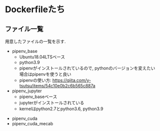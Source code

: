 # Dockerfileたち

## ファイル一覧
用意したファイルの一覧を示す.  

* pipenv_base
  - Ubuntu18.04LTSベース
  - python3.9
  - pipenvがインストールされているので, pythonのバージョンを変えたい場合はpipenvを使うと良い
  - pipenvの使い方: https://qiita.com/y-tsutsu/items/54c10e0b2c6b565c887a
* pipenv_jupyter
  - pipenv_baseベース
  - jupyterがインストールされている
  - kernelはpython2.7とpython3.6, python3.9
- pipenv_cuda
- pipenv_cuda_mecab
